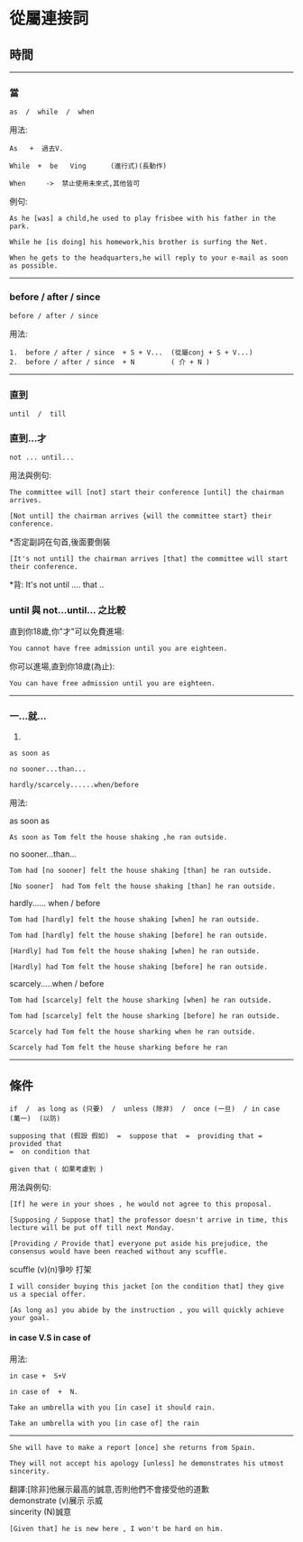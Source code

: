 # 從屬連接詞
## 時間
---
### 當
```
as  /  while  /  when
```

用法:
```
As   +  過去V.
```
```
While  +  be   Ving      (進行式)(長動作)
```
```
When     ->  禁止使用未來式,其他皆可
```
例句:
```
As he [was] a child,he used to play frisbee with his father in the park.
```
```
While he [is doing] his homework,his brother is surfing the Net.
```
```
When he gets to the headquarters,he will reply to your e-mail as soon as possible.
```
---
### before / after / since
```
before / after / since
```
用法:
```
1.  before / after / since  + S + V...  (從屬conj + S + V...)
2.  before / after / since  + N         ( 介 + N )
```
---
### 直到
```
until  /  till
```
### 直到...才
```
not ... until...
```
用法與例句:
```
The committee will [not] start their conference [until] the chairman arrives.
```

```
[Not until] the chairman arrives {will the committee start} their conference.
```
*否定副詞在句首,後面要倒裝
```
[It's not until] the chairman arrives [that] the committee will start their conference.
```
*背: It's not until ....  that ..  

### until 與 not...until... 之比較
直到你18歲,你"才"可以免費進場:
```
You cannot have free admission until you are eighteen.
```
你可以進場,直到你18歲(為止):
```
You can have free admission until you are eighteen.
```
---
   
   
### 一...就...
1.
```
as soon as

no sooner...than...

hardly/scarcely......when/before 

```

用法:  
  
as soon as
```
As soon as Tom felt the house shaking ,he ran outside.
```
no sooner...than...

```
Tom had [no sooner] felt the house shaking [than] he ran outside.
```
```
[No sooner]  had Tom felt the house shaking [than] he ran outside.
```
hardly...... when / before 
```
Tom had [hardly] felt the house shaking [when] he ran outside.

Tom had [hardly] felt the house shaking [before] he ran outside.
```
```
[Hardly] had Tom felt the house shaking [when] he ran outside.

[Hardly] had Tom felt the house shaking [before] he ran outside.
```
scarcely.....when / before
```
Tom had [scarcely] felt the house sharking [when] he ran outside.

Tom had [scarcely] felt the house sharking [before] he ran outside.
```
```
Scarcely had Tom felt the house sharking when he ran outside.

Scarcely had Tom felt the house sharking before he ran 
```
--- 
  
  
## 條件
```
if  /  as long as (只要)  /  unless (除非)  /  once (一旦)  / in case (萬一)  (以防)

supposing that (假設 假如)  =  suppose that  =  providing that =  provided that 
=  on condition that

given that ( 如果考慮到 ) 
```
用法與例句:
```
[If] he were in your shoes , he would not agree to this proposal.
```
```
[Supposing / Suppose that] the professor doesn't arrive in time, this lecture will be put off till next Monday.
```
```
[Providing / Provide that] everyone put aside his prejudice, the consensus would have been reached without any scuffle.
```
scuffle (v)(n)爭吵 打架

```
I will consider buying this jacket [on the condition that] they give us a special offer.
```
```
[As long as] you abide by the instruction , you will quickly achieve your goal.
```
#### in case  V.S   in  case of    

用法:

```
in case +  S+V

in case of  +  N.
```
```
Take an umbrella with you [in case] it should rain.

Take an umbrella with you [in case of] the rain
```
---
```
She will have to make a report [once] she returns from Spain.
```
```
They will not accept his apology [unless] he demonstrates his utmost sincerity.
```
翻譯:[除非]他展示最高的誠意,否則他們不會接受他的道歉  
demonstrate (v)展示 示威  
sincerity   (N)誠意  
```
[Given that] he is new here , I won't be hard on him.
```

